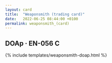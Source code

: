```yaml
---
layout: card
title:  "Weaponsmith (trading card)"
date:   2022-06-25 08:44:00 +0100
permalink: weaponsmith_(card)
---
```


## DOAp &middot; EN-056 C

{% include templates/weaponsmith-doap.html %}